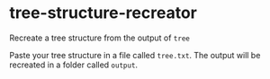 # tree-structure-recreator
Recreate a tree structure from the output of `tree`

Paste your tree structure in a file called `tree.txt`.
The output will be recreated in a folder called `output`.
